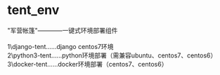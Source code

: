 # tent_env
"军营帐篷"————一键式环境部署组件</br>
</br>
1\django-tent......django centos7环境</br>
2\python3-tent......python环境部署（需兼容ubuntu、centos7、centos6）</br>
3\docker-tent......docker环境部署（centos7、centos6）</br>
